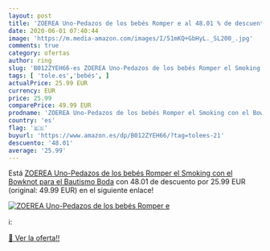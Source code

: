 ```yaml
---
layout: post
title: 'ZOEREA Uno-Pedazos de los bebés Romper e al 48.01 % de descuento'
date: 2020-06-01 07:40:44
image: 'https://m.media-amazon.com/images/I/51mKQ+GbHyL._SL200_.jpg'
comments: true
category: ofertas
author: ring
slug: 'B012ZYEH66-es ZOEREA Uno-Pedazos de los bebés Romper el Smoking con el...'
tags: [ 'tole.es','bebés', ]
actualPrice: 25.99 EUR
currency: EUR
price: 25.99
comparePrice: 49.99 EUR
prodname: 'ZOEREA Uno-Pedazos de los bebés Romper el Smoking con el Bowknot para el Bautismo Boda'
country: 'es'
flag: '🇪🇸'
buyurl: 'https://www.amazon.es/dp/B012ZYEH66/?tag=tolees-21'
descuento: '48.01'
average: '25.99'
---
```


Está [ZOEREA Uno-Pedazos de los bebés Romper el Smoking con el Bowknot para el Bautismo Boda](https://www.amazon.es/dp/B012ZYEH66/?tag=tolees-21) con 48.01 de descuento por 25.99 EUR (original: 49.99 EUR) en el siguiente enlace!

[![ZOEREA Uno-Pedazos de los bebés Romper e](https://m.media-amazon.com/images/I/51mKQ+GbHyL._SL200_.jpg)](https://www.amazon.es/dp/B012ZYEH66/?tag=tolees-21)

ℹ️:


[🛒 Ver la oferta!!](https://www.amazon.es/dp/B012ZYEH66/?tag=tolees-21)
